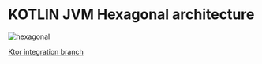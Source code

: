 # KOTLIN JVM Hexagonal architecture

![hexagonal](https://github.com/cherifGsoul/kotlin-hexagonal-architecture-example/assets/109013/48dae416-3fbe-4554-a343-edbc2489cb8e)

[Ktor integration branch](https://github.com/cherifGsoul/kotlin-hexagonal-architecture-example/tree/ktor-integration)